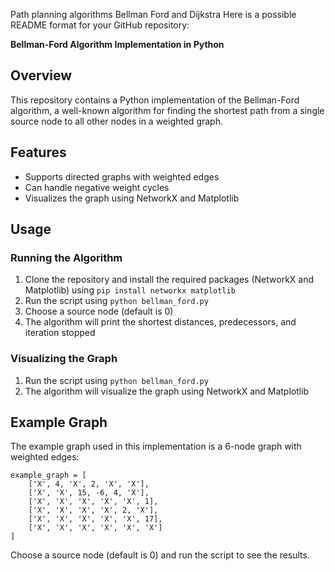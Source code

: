 Path planning algorithms
Bellman Ford and Dijkstra
Here is a possible README format for your GitHub repository:

**Bellman-Ford Algorithm Implementation in Python**

**Overview**
-----------

This repository contains a Python implementation of the Bellman-Ford algorithm, a well-known algorithm for finding the shortest path from a single source node to all other nodes in a weighted graph.

**Features**
---------

* Supports directed graphs with weighted edges
* Can handle negative weight cycles
* Visualizes the graph using NetworkX and Matplotlib

**Usage**
--------

### Running the Algorithm

1. Clone the repository and install the required packages (NetworkX and Matplotlib) using `pip install networkx matplotlib`
2. Run the script using `python bellman_ford.py`
3. Choose a source node (default is 0)
4. The algorithm will print the shortest distances, predecessors, and iteration stopped

### Visualizing the Graph

1. Run the script using `python bellman_ford.py`
2. The algorithm will visualize the graph using NetworkX and Matplotlib

**Example Graph**
----------------

The example graph used in this implementation is a 6-node graph with weighted edges:
```
example_graph = [
    ['X', 4, 'X', 2, 'X', 'X'],
    ['X', 'X', 15, -6, 4, 'X'],
    ['X', 'X', 'X', 'X', 'X', 1],
    ['X', 'X', 'X', 'X', 2, 'X'],
    ['X', 'X', 'X', 'X', 'X', 17],
    ['X', 'X', 'X', 'X', 'X', 'X']
]
```
Choose a source node (default is 0) and run the script to see the results.

